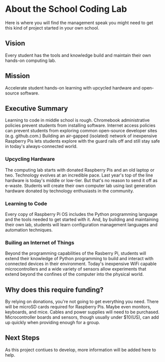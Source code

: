 # About the School Coding Lab
Here is where you will find the management speak you might need to get this kind of project started in your own school.

## Vision
Every student has the tools and knowledge build and maintain their own hands-on computing lab.

## Mission
Accelerate student hands-on learning with upcycled hardware and open-source software.

## Executive Summary
Learning to code in middle school is rough. Chromebook administrative policies prevent students from installing software. Internet access policies can prevent students from exploring common open-source developer sites (e.g. github.com.) Building an air-gapped (isolated) network of inexpensive Raspberry Pis lets students explore with the guard rails off and still stay safe in today's always-connected world.

### Upcycling Hardware
The computing lab starts with donated Raspberry Pis and an old laptop or two. Technology evolves at an incredible pace. Last year's top of the line hardware is today's middle or low-tier. But that's no reason to send it off as e-waste. Students will create their own computer lab using last generation hardware donated by technology enthusiasts in the community.

### Learning to Code
Every copy of Raspberry Pi OS includes the Python programming language and the tools needed to get started with it. And, by building and maintaining their own lab, students will learn configuration management languages and automation techniques.

### Builing an Internet of Things
Beyond the programming capabilities of the Rasberry Pi, students will extend their knowledge of Python programming to build and interact with connected devices in their environment. Today's inexpensive WiFi capable microcontrollers and a wide variety of sensors allow experiments that extend beyond the confines of the computer into the physical world.

## Why does this require funding?
By relying on donations, you're not going to get everything you need. There will be microSD cards required for Raspberry Pis. Maybe even monitors, keyboards, and mice. Cables and power supplies will need to be purchased. Microcontroller boards and sensors, though usually under $10(US), can add up quickly when providing enough for a group.

## Next Steps
As this project contiues to develop, more information will be added here to help.
